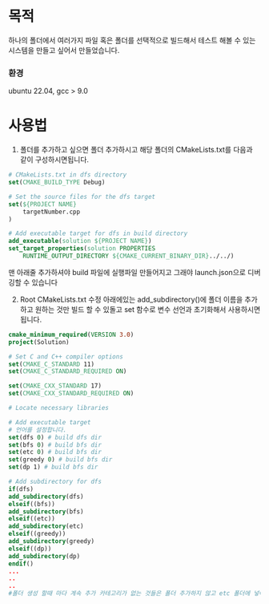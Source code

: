 # 목적

하나의 폴더에서 여러가지 파일 혹은 폴더를 선택적으로 빌드해서 테스트 해볼 수 있는 시스템을 만들고 싶어서 만들었습니다. 
  ### 환경
  ubuntu 22.04, gcc > 9.0

# 사용법
1. 폴더를 추가하고 싶으면 폴더 추가하시고 해당 폴더의 CMakeLists.txt를 다음과 같이 구성하시면됩니다. 
```cmake
# CMakeLists.txt in dfs directory
set(CMAKE_BUILD_TYPE Debug)

# Set the source files for the dfs target
set(${PROJECT NAME}
    targetNumber.cpp
)

# Add executable target for dfs in build directory
add_executable(solution ${PROJECT NAME})
set_target_properties(solution PROPERTIES
    RUNTIME_OUTPUT_DIRECTORY ${CMAKE_CURRENT_BINARY_DIR}../../)
```
맨 아래줄 추가하셔야 build 파일에 실행파일 만들어지고 그래야 launch.json으로 디버깅할 수 있습니다

2. Root CMakeLists.txt 수정
아래에있는 add_subdirectory()에 폴더 이름을 추가하고 원하는 것만 빌드 할 수 있돌고 set 함수로 변수 선언과 초기화해서 사용하시면 됩니다.
```cmake
cmake_minimum_required(VERSION 3.0)
project(Solution)

# Set C and C++ compiler options
set(CMAKE_C_STANDARD 11)
set(CMAKE_C_STANDARD_REQUIRED ON)

set(CMAKE_CXX_STANDARD 17)
set(CMAKE_CXX_STANDARD_REQUIRED ON)

# Locate necessary libraries

# Add executable target
# 언어를 설정합니다.
set(dfs 0) # build dfs dir
set(bfs 0) # build bfs dir
set(etc 0) # build bfs dir
set(greedy 0) # build bfs dir
set(dp 1) # build bfs dir

# Add subdirectory for dfs
if(dfs)
add_subdirectory(dfs)
elseif((bfs))
add_subdirectory(bfs)
elseif((etc))
add_subdirectory(etc)
elseif((greedy))
add_subdirectory(greedy)
elseif((dp))
add_subdirectory(dp)
endif()
...
..
..
#폴더 생성 할때 마다 계속 추가 카테고리가 없는 것들은 폴더 추가하지 않고 etc 폴더에 넣어서 계속 사용해도 무방함

```
